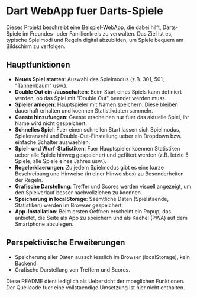 # Dart WebApp fuer Darts-Spiele

Dieses Projekt beschreibt eine Beispiel-WebApp, die dabei hilft, Darts-Spiele im Freundes- oder Familienkreis zu verwalten. Das Ziel ist es, typische Spielmodi und Regeln digital abzubilden, um Spiele bequem am Bildschirm zu verfolgen.

## Hauptfunktionen

- **Neues Spiel starten**: Auswahl des Spielmodus (z.B. 301, 501, "Tannenbaum" usw.).
- **Double Out ein-/ausschalten**: Beim Start eines Spiels kann definiert werden, ob das Spiel mit "Double Out" beendet werden muss.
- **Spieler anlegen**: Hauptspieler mit Namen speichern. Diese bleiben dauerhaft erhalten und koennen Statistikdaten sammeln.
- **Gaeste hinzufuegen**: Gaeste erscheinen nur fuer das aktuelle Spiel, ihr Name wird nicht gespeichert.
- **Schnelles Spiel**: Fuer einen schnellen Start lassen sich Spielmodus, Spieleranzahl und Double-Out-Einstellung ueber ein Dropdown bzw. einfache Schalter auswaehlen.
- **Spiel- und Wurf-Statistiken**: Fuer Hauptspieler koennen Statistiken ueber alle Spiele hinweg gespeichert und gefiltert werden (z.B. letzte 5 Spiele, alle Spiele eines Jahres usw.).
- **Regelerklaerungen**: Zu jedem Spielmodus gibt es eine kurze Beschreibung und Hinweise (in einer Hinweisbox) zu Besonderheiten der Regeln.
- **Grafische Darstellung**: Treffer und Scores werden visuell angezeigt, um den Spielverlauf besser nachvollziehen zu koennen.
- **Speicherung in localStorage**: Saemtliche Daten (Spielstaende, Statistiken) werden im Browser gespeichert.
- **App-Installation**: Beim ersten Oeffnen erscheint ein Popup, das anbietet, die Seite als App zu speichern und als Kachel (PWA) auf dem Smartphone abzulegen.

## Perspektivische Erweiterungen

- Speicherung aller Daten ausschliesslich im Browser (localStorage), kein Backend.
- Grafische Darstellung von Treffern und Scores.

Diese README dient lediglich als Uebersicht der moeglichen Funktionen. Der Quellcode fuer eine vollstaendige Umsetzung ist hier nicht enthalten.
